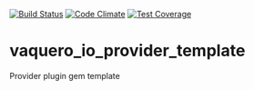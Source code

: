 [![Build Status](https://travis-ci.org/vaquero-io/vaquero_io_provider_template.svg?branch=master)](https://travis-ci.org/vaquero-io/vaquero_io_provider_template)
[![Code Climate](https://codeclimate.com/github/vaquero-io/vaquero_io_provider_template/badges/gpa.svg)](https://codeclimate.com/github/vaquero-io/vaquero_io_provider_template)
[![Test Coverage](https://codeclimate.com/github/vaquero-io/vaquero_io_provider_template/badges/coverage.svg)](https://codeclimate.com/github/vaquero-io/vaquero_io_provider_template/coverage)

# vaquero_io_provider_template
Provider plugin gem template
